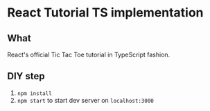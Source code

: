 # React Tutorial TS implementation

## What

React's official Tic Tac Toe tutorial in TypeScript fashion.

## DIY step

1. `npm install`
1. `npm start` to start dev server on `localhost:3000`